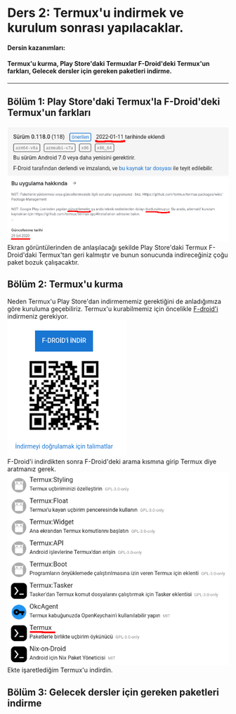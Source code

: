 Ders 2: Termux'u indirmek ve kurulum sonrası yapılacaklar.
=
#### Dersin kazanımları:  
#### Termux'u kurma, Play Store'daki Termuxlar F-Droid'deki Termux'un farkları, Gelecek dersler için gereken paketleri indirme.
---
## Bölüm 1: Play Store'daki Termux'la F-Droid'deki Termux'un farkları  
![image](https://github.com/13egliB/termux-temel-egitim/blob/main/ders-2/fdroid-termux-version.png "F-Droid")  
![image](https://github.com/13egliB/termux-temel-egitim/blob/main/ders-2/playstore-termux-version.png "Play Store")  
Ekran görüntülerinden de anlaşılacağı şekilde Play Store'daki Termux F-Droid'daki Termux'tan geri kalmıştır ve bunun sonucunda indireceğiniz çoğu paket bozuk çalışacaktır.  

## Bölüm 2: Termux'u kurma  
Neden Termux'u Play Store'dan indirmememiz gerektiğini de anladığımıza göre kuruluma geçebiliriz. Termux'u kurabilmemiz için öncelikle [F-droid'i](https://f-droid.org) indirmeniz gerekiyor.  
![image](https://github.com/13egliB/termux-temel-egitim/blob/main/ders-2/fdroid-download.png "F-Droid'i indir")  
F-Droid'i indirdikten sonra F-Droid'deki arama kısmına girip Termux diye aratmanız gerek.  
![image](https://github.com/13egliB/termux-temel-egitim/blob/main/ders-2/termux-download.png "Termux'u indir")  
Ekte işaretlediğim Termux'u indirdin.  

## Bölüm 3: Gelecek dersler için gereken paketleri indirme  
